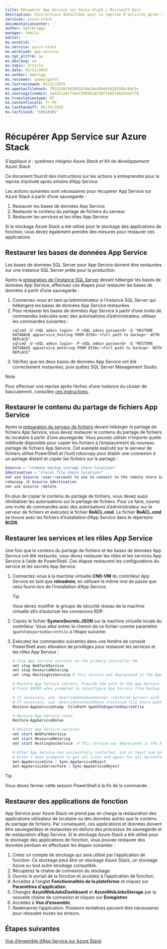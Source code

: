 ```yaml
---
title: Récupérer App Service sur Azure Stack | Microsoft Docs
description: Instructions détaillées pour la reprise d’activité après sinistre d’App Service sur Azure Stack
services: azure-stack
documentationcenter: ''
author: mattbriggs
manager: femila
editor: ''
ms.assetid: ''
ms.service: azure-stack
ms.workload: app-service
ms.tgt_pltfrm: na
ms.devlang: na
ms.topic: article
ms.date: 03/21/2019
ms.author: mabrigg
ms.reviewer: apwestgarth
ms.lastreviewed: 03/21/2019
ms.openlocfilehash: 7932530f88365597de24ed49e93820150bc88c3c
ms.sourcegitcommit: 2a4321a9cf7bef2955610230f7e057e0163de779
ms.translationtype: HT
ms.contentlocale: fr-FR
ms.lasthandoff: 05/14/2019
ms.locfileid: "65618301"
---
```

# <a name="recovery-of-app-service-on-azure-stack"></a>Récupérer App Service sur Azure Stack

*S’applique à : systèmes intégrés Azure Stack et Kit de développement Azure Stack*  

Ce document fournit des instructions sur les actions à entreprendre pour la reprise d’activité après sinistre d’App Service.

Les actions suivantes sont nécessaires pour récupérer App Service sur Azure Stack à partir d’une sauvegarde :
1.  Restaurer les bases de données App Service
2.  Restaurer le contenu du partage de fichiers du serveur
3.  Restaurer les services et les rôles App Service

Si le stockage Azure Stack a été utilisé pour le stockage des applications de fonction, vous devez également prendre des mesures pour restaurer ces applications.

## <a name="restore-the-app-service-databases"></a>Restaurer les bases de données App Service
Les bases de données SQL Server pour App Service doivent être restaurées sur une instance SQL Server prête pour la production. 

Après la [préparation de l’instance SQL Server](azure-stack-app-service-before-you-get-started.md#prepare-the-sql-server-instance) devant héberger les bases de données App Service, effectuez ces étapes pour restaurer les bases de données à partir d’une sauvegarde :

1. Connectez-vous en tant qu’administrateur à l’instance SQL Server qui hébergera les bases de données App Service restaurées.
2. Pour restaurer les bases de données App Service à partir d’une invite de commandes exécutée avec des autorisations d’administrateur, utilisez les commandes suivantes :
    ```dos
    sqlcmd -U <SQL admin login> -P <SQL admin password> -Q "RESTORE DATABASE appservice_hosting FROM DISK='<full path to backup>' WITH REPLACE"
    sqlcmd -U <SQL admin login> -P <SQL admin password> -Q "RESTORE DATABASE appservice_metering FROM DISK='<full path to backup>' WITH REPLACE"
    ```
3. Vérifiez que les deux bases de données App Service ont été correctement restaurées, puis quittez SQL Server Management Studio.

> [!NOTE]
> Pour effectuer une reprise après l’échec d’une instance du cluster de basculement, consultez [ces instructions](https://docs.microsoft.com/sql/sql-server/failover-clusters/windows/recover-from-failover-cluster-instance-failure?view=sql-server-2017). 

## <a name="restore-the-app-service-file-share-content"></a>Restaurer le contenu du partage de fichiers App Service
Après la [préparation du serveur de fichiers](azure-stack-app-service-before-you-get-started.md#prepare-the-file-server) devant héberger le partage de fichiers App Service, vous devez restaurer le contenu du partage de fichiers du locataire à partir d’une sauvegarde. Vous pouvez utiliser n’importe quelle méthode disponible pour copier les fichiers à l’emplacement du nouveau partage de fichiers App Service. Cet exemple exécuté sur le serveur de fichiers utilise PowerShell et l’outil robocopy pour établir une connexion à un partage distant et copier les fichiers sur le partage :

```powershell
$source = "<remote backup storage share location>"
$destination = "<local file share location>"
net use $source /user:<account to use to connect to the remote share in the format of domain\username> *
robocopy /E $source $destination
net use $source /delete
```

En plus de copier le contenu du partage de fichiers, vous devez aussi réinitialiser les autorisations sur le partage de fichiers. Pour ce faire, ouvrez une invite de commandes avec des autorisations d’administrateur sur le serveur de fichiers et exécutez le fichier **ReACL.cmd**. Le fichier **ReACL.cmd** se trouve avec les fichiers d’installation d’App Service dans le répertoire **BCDR**.

## <a name="restore-app-service-roles-and-services"></a>Restaurer les services et les rôles App Service
Une fois que le contenu du partage de fichiers et les bases de données App Service ont été restaurés, vous devez restaurer les rôles et les services App Service à l’aide de PowerShell. Ces étapes restaurent les configurations du service et les secrets App Service.  

1. Connectez-vous à la machine virtuelle **CN0-VM** du contrôleur App Service en tant que **roleadmin**, en utilisant le même mot de passe que celui fourni lors de l’installation d’App Service. 
    > [!TIP]
    > Vous devez modifier le groupe de sécurité réseau de la machine virtuelle afin d’autoriser les connexions RDP. 
2. Copiez le fichier **SystemSecrets.JSON** sur la machine virtuelle locale du contrôleur. Vous allez entrer le chemin de ce fichier comme paramètre `$pathToExportedSecretFile` à l’étape suivante. 
3. Exécutez les commandes suivantes dans une fenêtre de console PowerShell avec élévation de privilèges pour restaurer les services et les rôles App Service :

    ```powershell
    # Stop App Service services on the primary controller VM
    net stop WebFarmService
    net stop ResourceMetering
    net stop HostingVssService # This service was deprecated in the App Service 1.5 release and is not required after the App Service 1.4 release.

    # Restore App Service secrets. Provide the path to the App Service secrets file copied from backup. For example, C:\temp\SystemSecrets.json.
    # Press ENTER when prompted to reconfigure App Service from backup 

    # If necessary, use -OverrideDatabaseServer <restored server> with Restore-AppServiceStamp when the restored database server has a different address than backed-up deployment.
    # If necessary, use -OverrideContentShare <restored file share path> with Restore-AppServiceStamp when the restored file share has a different path from backed-up deployment.
    Restore-AppServiceStamp -FilePath $pathToExportedSecretFile 

    # Restore App Service roles
    Restore-AppServiceRoles

    # Restart App Service services
    net start WebFarmService
    net start ResourceMetering
    net start HostingVssService  # This service was deprecated in the App Service 1.5 release and is not required after the App Service 1.4 release.

    # After App Service has successfully restarted, and at least one management server is in ready state, synchronize App Service objects to complete the restore
    # Enter Y when prompted to get all sites and again for all ServerFarm entities.
    Get-AppServiceSite | Sync-AppServiceObject
    Get-AppServiceServerFarm | Sync-AppServiceObject
    ```

> [!TIP]
> Vous devez fermer cette session PowerShell à la fin de la commande.

## <a name="restore-function-apps"></a>Restaurer des applications de fonction 
App Service pour Azure Stack ne prend pas en charge la restauration des applications utilisateur de locataire ou des données autres que le contenu du partage de fichiers. Par conséquent, ces applications et données doivent être sauvegardées et restaurées en dehors des processus de sauvegarde et de restauration d’App Service. Si le stockage Azure Stack a été utilisé pour le stockage des applications de fonction, vous pouvez restaurer des données perdues en effectuant les étapes suivantes :

1. Créez un compte de stockage qui sera utilisé par l’application de fonction. Ce stockage peut être un stockage Azure Stack, un stockage Azure ou tout autre stockage compatible.
2. Récupérez la chaîne de connexion du stockage.
3. Ouvrez le portail de la fonction et accédez à l’application de fonction.
4. Accédez à l’onglet **Fonctionnalités de la plateforme** et cliquez sur **Paramètres d’application**.
5. Changez **AzureWebJobsDashboard** et **AzureWebJobsStorage** par la nouvelle chaîne de connexion et cliquez sur **Enregistrer**.
6. Accédez à **Vue d’ensemble**.
7. Redémarrez l’application. Plusieurs tentatives peuvent être nécessaires pour résoudre toutes les erreurs.

## <a name="next-steps"></a>Étapes suivantes
[Vue d’ensemble d’App Service sur Azure Stack](azure-stack-app-service-overview.md)